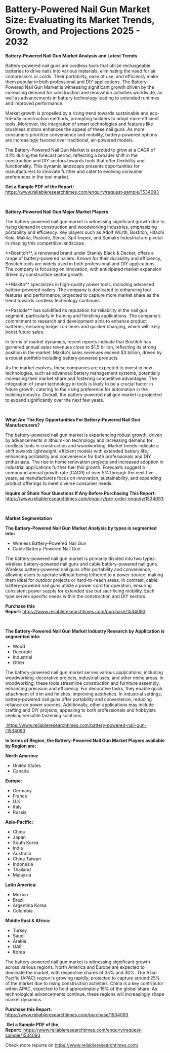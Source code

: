 <p><h1>Battery-Powered Nail Gun Market Size: Evaluating its Market Trends, Growth, and Projections 2025 - 2032</h1></p><p><strong>Battery-Powered Nail Gun Market Analysis and Latest Trends</strong></p>
<p><p>Battery-powered nail guns are cordless tools that utilize rechargeable batteries to drive nails into various materials, eliminating the need for air compressors or cords. Their portability, ease of use, and efficiency make them popular in both professional and DIY applications. The Battery-Powered Nail Gun Market is witnessing significant growth driven by the increasing demand for construction and renovation activities worldwide, as well as advancements in battery technology leading to extended runtimes and improved performance.</p><p>Market growth is propelled by a rising trend towards sustainable and eco-friendly construction methods, prompting builders to adopt more efficient tools. Moreover, the integration of smart technologies and features like brushless motors enhances the appeal of these nail guns. As more consumers prioritize convenience and mobility, battery-powered options are increasingly favored over traditional, air-powered models. </p><p>The Battery-Powered Nail Gun Market is expected to grow at a CAGR of 4.1% during the forecast period, reflecting a broader shift in the construction and DIY sectors towards tools that offer flexibility and functionality. This dynamic landscape presents opportunities for manufacturers to innovate further and cater to evolving consumer preferences in the tool market.</p></p>
<p><strong>Get a Sample PDF of the Report:&nbsp;</strong> <a href="https://www.reliableresearchtimes.com/enquiry/request-sample/1534093?utm_campaign=2201&utm_medium=2&utm_source=Github&utm_content=ia&utm_term=11042025&utm_id=battery-powered-nail-gun">https://www.reliableresearchtimes.com/enquiry/request-sample/1534093</a></p>
<p>&nbsp;</p>
<p><strong>Battery-Powered Nail Gun Major Market Players</strong></p>
<p><p>The battery-powered nail gun market is witnessing significant growth due to rising demand in construction and woodworking industries, emphasizing portability and efficiency. Key players such as Adolf Würth, Bostitch, Hitachi Koki, Makita, Paslode, Senco, Spit-Impex, and Sumake Industrial are pivotal in shaping this competitive landscape.</p><p>**Bostitch**, a renowned brand under Stanley Black & Decker, offers a range of battery-powered nailers. Known for their durability and efficiency, Bostitch tools are widely used in both professional and DIY applications. The company is focusing on innovation, with anticipated market expansion driven by construction sector growth.</p><p>**Makita** specializes in high-quality power tools, including advanced battery-powered nailers. The company is dedicated to enhancing tool features and performance, projected to capture more market share as the trend towards cordless technology continues.</p><p>**Paslode** has solidified its reputation for reliability in the nail gun segment, particularly in framing and finishing applications. The company’s commitment to research and development aims to enhance product batteries, ensuring longer run times and quicker charging, which will likely boost future sales.</p><p>In terms of market dynamics, recent reports indicate that Bostitch has garnered annual sales revenues close to $1.5 billion, reflecting its strong position in the market. Makita's sales revenues exceed $3 billion, driven by a robust portfolio including battery-powered products. </p><p>As the market evolves, these companies are expected to invest in new technologies, such as advanced battery management systems, potentially increasing their market share and fostering competitive advantages. The integration of smart technology in tools is likely to be a crucial factor in future growth, catering to the rising preference for automation in the building industry. Overall, the battery-powered nail gun market is projected to expand significantly over the next few years.</p></p>
<p>&nbsp;</p>
<p><strong>What Are The Key Opportunities For Battery-Powered Nail Gun Manufacturers?</strong></p>
<p><p>The battery-powered nail gun market is experiencing robust growth, driven by advancements in lithium-ion technology and increasing demand for cordless tools in construction and woodworking. Market trends indicate a shift towards lightweight, efficient models with extended battery life, enhancing portability and convenience for both professionals and DIY enthusiasts. The rise in home renovation projects and increased adoption in industrial applications further fuel this growth. Forecasts suggest a compound annual growth rate (CAGR) of over 5% through the next five years, as manufacturers focus on innovation, sustainability, and expanding product offerings to meet diverse consumer needs.</p></p>
<p><strong>Inquire or Share Your Questions If Any Before Purchasing This Report:</strong> <a href="https://www.reliableresearchtimes.com/enquiry/pre-order-enquiry/1534093?utm_campaign=2201&utm_medium=2&utm_source=Github&utm_content=ia&utm_term=11042025&utm_id=battery-powered-nail-gun">https://www.reliableresearchtimes.com/enquiry/pre-order-enquiry/1534093</a></p>
<p>&nbsp;</p>
<p><strong>Market Segmentation</strong></p>
<p><strong>The Battery-Powered Nail Gun Market Analysis by types is segmented into:</strong></p>
<p><ul><li>Wireless Battery-Powered Nail Gun</li><li>Cable Battery-Powered Nail Gun</li></ul></p>
<p><p>The battery-powered nail gun market is primarily divided into two types: wireless battery-powered nail guns and cable battery-powered nail guns. Wireless battery-powered nail guns offer portability and convenience, allowing users to operate without being tethered to a power source, making them ideal for outdoor projects or hard-to-reach areas. In contrast, cable battery-powered nail guns utilize a power cord for operation, ensuring consistent power supply for extended use but sacrificing mobility. Each type serves specific needs within the construction and DIY sectors.</p></p>
<p><strong>Purchase this Report:&nbsp;</strong><a href="https://www.reliableresearchtimes.com/purchase/1534093?utm_campaign=2201&utm_medium=2&utm_source=Github&utm_content=ia&utm_term=11042025&utm_id=battery-powered-nail-gun">https://www.reliableresearchtimes.com/purchase/1534093</a></p>
<p>&nbsp;</p>
<p><strong>The Battery-Powered Nail Gun Market Industry Research by Application is segmented into:</strong></p>
<p><ul><li>Wood</li><li>Decorate</li><li>Industrial</li><li>Other</li></ul></p>
<p><p>The battery-powered nail gun market serves various applications, including woodworking, decorative projects, industrial uses, and other niche areas. In woodworking, these tools streamline construction and furniture assembly, enhancing precision and efficiency. For decorative tasks, they enable quick attachment of trim and finishes, improving aesthetics. In industrial settings, battery-powered nail guns offer portability and convenience, reducing reliance on power sources. Additionally, other applications may include crafting and DIY projects, appealing to both professionals and hobbyists seeking versatile fastening solutions.</p></p>
<p><a href="https://www.reliableresearchtimes.com/battery-powered-nail-gun-r1534093?utm_campaign=2201&utm_medium=2&utm_source=Github&utm_content=ia&utm_term=11042025&utm_id=battery-powered-nail-gun">&nbsp;https://www.reliableresearchtimes.com/battery-powered-nail-gun-r1534093</a></p>
<p><strong>In terms of Region, the Battery-Powered Nail Gun Market Players available by Region are:</strong></p>
<p>
    <p> <strong> North America: </strong>
        <ul>
            <li>United States</li>
            <li>Canada</li>
        </ul>
        </p> 
    <p> <strong> Europe: </strong>
        <ul>
            <li>Germany</li>
            <li>France</li>
            <li>U.K.</li>
            <li>Italy</li>
            <li>Russia</li>
        </ul>
        </p> 
    <p> <strong> Asia-Pacific: </strong>
        <ul>
            <li>China</li>
            <li>Japan</li>
            <li>South Korea</li>
            <li>India</li>
            <li>Australia</li>
            <li>China Taiwan</li>
            <li>Indonesia</li>
            <li>Thailand</li>
            <li>Malaysia</li>
        </ul>
        </p> 
    <p> <strong> Latin America: </strong>
        <ul>
            <li>Mexico</li>
            <li>Brazil</li>
            <li>Argentina Korea</li>
            <li>Colombia</li>
        </ul>
        </p> 
    <p> <strong> Middle East & Africa: </strong>
        <ul>
            <li>Turkey</li>
            <li>Saudi</li>
            <li>Arabia</li>
            <li>UAE</li>
            <li>Korea</li>
        </ul>
    </p>
    </p>
<p><p>The battery-powered nail gun market is witnessing significant growth across various regions. North America and Europe are expected to dominate the market, with respective shares of 35% and 30%. The Asia-Pacific (APAC) region is growing rapidly, projected to capture around 25% of the market due to rising construction activities. China is a key contributor within APAC, expected to hold approximately 15% of the global share. As technological advancements continue, these regions will increasingly shape market dynamics.</p></p>
<p><strong>Purchase this Report: </strong><a href="https://www.reliableresearchtimes.com/purchase/1534093?utm_campaign=2201&utm_medium=2&utm_source=Github&utm_content=ia&utm_term=11042025&utm_id=battery-powered-nail-gun">https://www.reliableresearchtimes.com/purchase/1534093</a></p>
<p>&nbsp;<strong>Get a Sample PDF of the Report:&nbsp;&nbsp;</strong><a href="https://www.reliableresearchtimes.com/enquiry/request-sample/1534093?utm_campaign=2201&utm_medium=2&utm_source=Github&utm_content=ia&utm_term=11042025&utm_id=battery-powered-nail-gun">https://www.reliableresearchtimes.com/enquiry/request-sample/1534093</a></p>
<p><strong></strong></p>
<p>Check more reports on <a href="https://www.reliableresearchtimes.com/?utm_campaign=2201&utm_medium=2&utm_source=Github&utm_content=ia&utm_term=11042025&utm_id=battery-powered-nail-gun">https://www.reliableresearchtimes.com/</a></p>